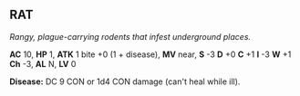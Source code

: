 ## RAT

_Rangy, plague-carrying rodents that infest underground places._

**AC** 10, **HP** 1, **ATK** 1 bite +0 (1 + disease), **MV** near, **S** -3 **D** +0 **C** +1 **I** -3 **W** +1 **Ch** -3, **AL** N, **LV** 0

**Disease:** DC 9 CON or 1d4 CON damage (can't heal while ill).

